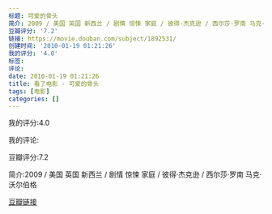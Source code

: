 ```yaml
---
标题: 可爱的骨头
简介: 2009 / 美国 英国 新西兰 / 剧情 惊悚 家庭 / 彼得·杰克逊 / 西尔莎·罗南 马克·沃尔伯格
豆瓣评分: '7.2'
链接: https://movie.douban.com/subject/1892531/
创建时间: '2010-01-19 01:21:26'
我的评分: '4.0'
标签:
评论:
date: 2010-01-19 01:21:26
title: 看了电影 - 可爱的骨头
tags: [电影]
categories: []
---
```


我的评分:4.0

我的评论:

豆瓣评分:7.2

简介:2009 / 美国 英国 新西兰 / 剧情 惊悚 家庭 / 彼得·杰克逊 / 西尔莎·罗南 马克·沃尔伯格

[豆瓣链接](https://movie.douban.com/subject/1892531/)

